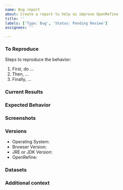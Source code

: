 ```yaml
---
name: Bug report
about: Create a report to help us improve OpenRefine
title: ''
labels: ['Type: Bug', 'Status: Pending Review']
assignees: ''

---
```


<!-- Describe the bug - Please add a clear and concise description of the bug above this line. You can delete this line if you want. It will be hidden in the final bug report -->

### To Reproduce
Steps to reproduce the behavior:
1. First, do ...
2. Then, ...
3. Finally, ...



### Current Results
<!-- What results occurred or were shown. -->

### Expected Behavior
<!-- A clear and concise description of what you expected to happen or to show. -->

### Screenshots
<!-- If applicable, add screenshots to help explain your problem. -->

### Versions<!--  (please complete the following information)-->
 - Operating System: <!--  e.g. iOS, Windows 10, Linux, Ubuntu 18.04 -->
 - Browser Version: <!--  e.g. Chrome 19, Firefox 61, Safari, NOTE: OpenRefine does not support IE but works OK in most cases -->
 - JRE or JDK Version: <!--  output of "java -version" e.g. JRE 1.8.0_181 -->
 - OpenRefine: <!--  e.g. OpenRefine 3.0 Beta] -->

### Datasets
<!-- If you are allowed and are OK with making your data public, it would be awesome if you can include or attach the data causing the issue or a URL pointing to where the data is.
If you are concerned about keeping your data private, you can share it selectively by email to developers who work on the issue -->

### Additional context
<!-- Add any other context about the problem here. -->
